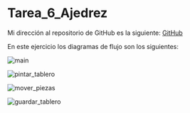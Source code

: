 # Tarea_6_Ajedrez

Mi dirección al repositorio de GitHub es la siguiente: 
[GitHub](https://github.com/migueliiin/Tarea_6_Ajedrez.git)

En este ejercicio los diagramas de flujo son los siguientes:

![main](https://user-images.githubusercontent.com/91721552/145723605-f494936f-6640-4370-9214-40d34c4853c4.png)

![pintar_tablero](https://user-images.githubusercontent.com/91721552/145723602-9f704ba4-9455-45b6-820e-c93a95fb0d4f.png)

![mover_piezas](https://user-images.githubusercontent.com/91721552/145723604-cf441612-fe94-4bc3-a6ef-1511622f0a56.png)

![guardar_tablero](https://user-images.githubusercontent.com/91721552/145723607-e75577e0-3b2f-475a-b92b-41752cbbe999.png)